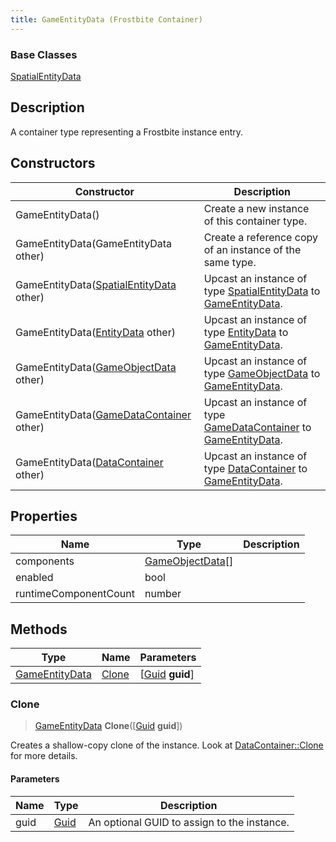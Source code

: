 ```yaml
---
title: GameEntityData (Frostbite Container)
---
```

### Base Classes

[SpatialEntityData](SpatialEntityData)

## Description

A container type representing a Frostbite instance entry.

## Constructors

| Constructor                                                               | Description                                                                                                         |
| ------------------------------------------------------------------------- | ------------------------------------------------------------------------------------------------------------------- |
| GameEntityData()                                                          | Create a new instance of this container type.                                                                       |
| GameEntityData(GameEntityData other)                                      | Create a reference copy of an instance of the same type.                                                            |
| GameEntityData([SpatialEntityData](SpatialEntityData) other)              | Upcast an instance of type [SpatialEntityData](SpatialEntityData) to [GameEntityData](GameEntityData).              |
| GameEntityData([EntityData](EntityData) other)                            | Upcast an instance of type [EntityData](EntityData) to [GameEntityData](GameEntityData).                            |
| GameEntityData([GameObjectData](GameObjectData) other)                    | Upcast an instance of type [GameObjectData](GameObjectData) to [GameEntityData](GameEntityData).                    |
| GameEntityData([GameDataContainer](GameDataContainer) other)              | Upcast an instance of type [GameDataContainer](GameDataContainer) to [GameEntityData](GameEntityData).              |
| GameEntityData([DataContainer](/vext/ref/cls/shr/datacontainer) other) | Upcast an instance of type [DataContainer](/vext/ref/cls/shr/datacontainer) to [GameEntityData](GameEntityData). |

## Properties

| Name                  | Type                                 | Description |
| --------------------- | ------------------------------------ | ----------- |
| components            | [GameObjectData](GameObjectData)\[\] |             |
| enabled               | bool                                 |             |
| runtimeComponentCount | number                               |             |

## Methods

| Type                             | Name            | Parameters                                     |
| -------------------------------- | --------------- | ---------------------------------------------- |
| [GameEntityData](GameEntityData) | [Clone](#clone) | \[[Guid](/vext/ref/cls/shr/guid) **guid**\] |

### Clone

> [GameEntityData](GameEntityData) **Clone**(\[[Guid](/vext/ref/cls/shr/guid) **guid**\])

Creates a shallow-copy clone of the instance. Look at [DataContainer::Clone](/vext/ref/cls/shr/datacontainer#clone) for more details.

#### Parameters

| Name | Type         | Description                                 |
| ---- | ------------ | ------------------------------------------- |
| guid | [Guid](Guid) | An optional GUID to assign to the instance. |
